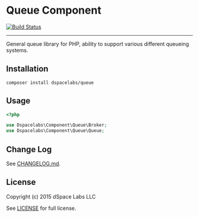 Queue Component
===============

[![Build Status](https://travis-ci.org/dSpaceLabs/Queue.svg?branch=master)](https://travis-ci.org/dSpaceLabs/Queue)

---

General queue library for PHP, ability to support various different queueing
systems.

## Installation

```
composer install dspacelabs/queue
```

## Usage

```php
<?php

use Dspacelabs\Component\Queue\Broker;
use Dspacelabs\Component\Queue\Queue;
```

## Change Log

See [CHANGELOG.md].

## License

Copyright (c) 2015 dSpace Labs LLC

See [LICENSE] for full license.

[CHANGELOG.md]: https://github.com/dSpaceLabs/Queue/blob/master/CHANGELOG.md
[LICENSE]: https://github.com/dSpaceLabs/Queue/blob/master/LICENSE
